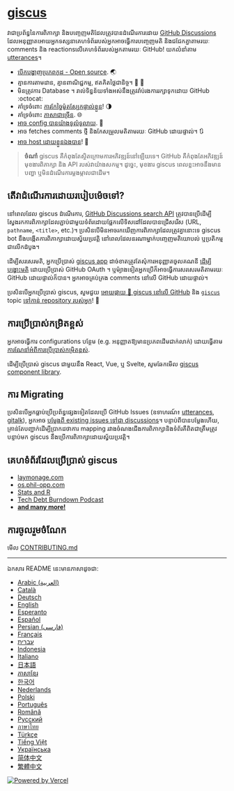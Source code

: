 # [giscus][giscus]

វាជាប្រព័ន្ធនៃការពិភាក្សា និងបញ្ចេញមតិដែលត្រូវបានដំណើរការដោយ [GitHub Discussions][discussions] ដែលអនុញ្ញាតអោយអ្នកទស្សនាគេហទំព័ររបស់អ្នកអាចធ្វើការបញ្ចេញមតិ និងជជែកគ្នាតាមរយៈ comments និង reactionsលើគេហទំព័ររបស់អ្នកតាមរយៈ GitHub! យកលំនាំតាម [utterances][utterances]។

- [បើកបង្ហាញប្រភពកូដ - Open source][repo]. 🌏
- គ្មានការតាមដាន, គ្មានពាណិជ្ជកម្ម, ឥតគិតថ្លៃជានិច្ច។ 📡 🚫
- មិនត្រូវការ Database ។ រាល់ទិន្នន័យទាំងអស់នឹងត្រូវរ៉ាប់រងការរក្សាទុកដោយ GitHub :octocat:
- គាំទ្រចំពោះ [ការកែច្នៃម៉ូតស្បែកផ្ទាល់ខ្លួន][creating-custom-themes]! 🌗
- គាំទ្រចំពោះ [ភាសាជាច្រើន][multiple-languages]. 🌐
- [អាច config បានយ៉ាងទូលំទូលាយ][advanced-usage]. 🔧
- អាច fetches comments ថ្មី និងកែសម្រួលមតិតាមរយៈ GitHub ដោយផ្ទាល់។ 🔃
- [អាច host ដោយខ្លួនឯងបាន][self-hosting]! 🤳

> **ចំណាំ**
> giscus គឺកំពុងតែស្ថិតក្រោមការអភិវឌ្ឍន៍នៅឡើយទេ។ GitHub គឺកំពុងតែអភិវឌ្ឍន៍មុខងារពិភាក្សា និង API របស់វាយ៉ាងសកម្ម។ ដូច្នេះ, មុខងារ giscus ពេលខ្លះអាចនឹងមានបញ្ហា ឬមិនដំណើរការម្តងម្កាលជាដើម។ 

## តើវាដំណើរការដោយរបៀបម៉េចទៅ?

នៅពេលដែល giscus ដំណើរការ, [GitHub Discussions search API][search-api] ត្រូវបានប្រើដើម្បីស្វែងរកការពិភាក្សាដែលភ្ជាប់ជាមួយទំព័រដោយផ្អែកលើទិសដៅដែលបានជ្រើសរើស (URL, `pathname`, `<title>`, etc.)។ ប្រសិនបើមិនអាចរកឃើញការពិភាក្សាដែលត្រូវគ្នានោះទេ giscus bot នឹងបង្កើតការពិភាក្សាដោយស្វ័យប្រវត្តិ នៅពេលដែលនរណាម្នាក់បញ្ចេញមតិយោបល់ ឬប្រតិកម្មជាលើកដំបូង។

ដើម្បីសរសេរមតិ, អ្នកប្រើប្រាស់ [giscus app][giscus-app] ដាច់ខាតត្រូវតែសុំការអនុញ្ញាតចូលគណនី [ដើម្បីបង្ហោះមតិ][authorization] ដោយប្រើប្រាស់ GitHub OAuth ។ ឬម៉្យាងទៀតអ្នកប្រើក៏អាចធ្វើការសរសេរមតិតាមរយៈ GitHub ដោយផ្ទាល់ក៏បាន។ អ្នកអាចគ្រប់គ្រង comments នៅលើ GitHub ដោយផ្ទាល់។

[giscus]: https://giscus.app
[discussions]: https://docs.github.com/en/discussions
[utterances]: https://github.com/utterance/utterances
[repo]: https://github.com/giscus/giscus
[advanced-usage]: https://github.com/giscus/giscus/blob/main/ADVANCED-USAGE.md
[creating-custom-themes]: https://github.com/giscus/giscus/blob/main/ADVANCED-USAGE.md#data-theme
[multiple-languages]: https://github.com/giscus/giscus/blob/main/CONTRIBUTING.md#adding-localizations
[self-hosting]: https://github.com/giscus/giscus/blob/main/SELF-HOSTING.md
[search-api]: https://docs.github.com/en/graphql/guides/using-the-graphql-api-for-discussions#search
[giscus-app]: https://github.com/apps/giscus
[authorization]: https://docs.github.com/en/developers/apps/identifying-and-authorizing-users-for-github-apps

<!-- configuration -->

ប្រសិនបើអ្នកប្រើប្រាស់ giscus, សួមជួយ [អោយផ្កាយ 🌟 giscus នៅលើ GitHub][repo] និង [`giscus`][giscus-topic] topic [ទៅកាន់ repository របស់អ្នក][topic-howto]! 🎉

## ការប្រើប្រាស់កម្រិតខ្ពស់

អ្នកអាចធ្វើការ configurations បន្ថែម (e.g. អនុញ្ញាតឱ្យមានប្រភពដើមជាក់លាក់) ដោយធ្វើតាម [ការណែនាំអំពីការប្រើប្រាស់កម្រិតខ្ពស់][advanced-usage].

ដើម្បីប្រើប្រាស់ giscus ជាមួយនឹង React, Vue, ឬ Svelte, សូមឆែកមើល [giscus component library][giscus-component].

## ការ Migrating

ប្រសិនបើអ្នកធ្លាប់ប្រើប្រព័ន្ធផ្សេងទៀតដែលប្រើ GitHub​ Issues (ឧទាហរណ៍៖ [utterances][utterances], [gitalk][gitalk]), អ្នកអាច [បម្លែងពី existing issues ទៅជា discussions][convert]។ បន្ទាប់ពីបានបម្លែងហើយ, គ្រាន់តែបញ្ជាក់ដើម្បីប្រាកដថាការ mapping រវាងចំណងជើងការពិភាក្សានិងទំព័រគឺពិតជាត្រឹមត្រូវ
បន្ទាប់មក giscus នឹងប្រើការពិភាក្សាដោយស្វ័យប្រវត្តិ។

## គេហទំព័រដែលប្រើប្រាស់ giscus

- [laymonage.com][laymonage-website]
- [os.phil-opp.com][os-phil-opp]
- [Stats and R][statsandr]
- [Tech Debt Burndown Podcast][techdebtburndown]
- [**and many more!**][giscus-topic]

## ការចូលរួមចំណែក

មើល [CONTRIBUTING.md][contributing]

[giscus-component]: https://github.com/giscus/giscus-component
[repo]: https://github.com/giscus/giscus
[giscus-topic]: https://github.com/topics/giscus
[topic-howto]: https://docs.github.com/en/github/administering-a-repository/classifying-your-repository-with-topics
[advanced-usage]: https://github.com/giscus/giscus/blob/main/ADVANCED-USAGE.md
[utterances]: https://github.com/utterance/utterances
[gitalk]: https://github.com/gitalk/gitalk
[convert]: https://docs.github.com/en/discussions/managing-discussions-for-your-community/moderating-discussions#converting-an-issue-to-a-discussion
[laymonage-website]: https://laymonage.com/posts/giscus
[os-phil-opp]: https://os.phil-opp.com
[statsandr]: https://statsandr.com
[techdebtburndown]: https://techdebtburndown.com
[contributing]: https://github.com/giscus/giscus/blob/main/CONTRIBUTING.md

<!-- end -->

---

ឯកសារ README នេះមានភាសាដូចជា:

- [Arabic (العربية)](README.ar.md)
- [Català](README.ca.md)
- [Deutsch](README.de.md)
- [English](README.md)
- [Esperanto](README.eo.md)
- [Español](README.es.md)
- [Persian (فارسی)](README.fa.md)
- [Français](README.fr.md)
- [עברית](README.he.md)
- [Indonesia](README.id.md)
- [Italiano](README.it.md)
- [日本語](README.ja.md)
- [ភាសាខ្មែរ](README.kh.md)
- [한국어](README.ko.md)
- [Nederlands](README.nl.md)
- [Polski](README.pl.md)
- [Português](README.pt.md)
- [Română](README.ro.md)
- [Русский](README.ru.md)
- [ภาษาไทย](README.th.md)
- [Türkçe](README.tr.md)
- [Tiếng Việt](README.vi.md)
- [Українська](README.uk.md)
- [简体中文](README.zh-CN.md)
- [繁體中文](README.zh-TW.md)

[![Powered by Vercel](public/powered-by-vercel.svg)][vercel]

[vercel]: https://vercel.com/?utm_source=giscus&utm_campaign=oss

